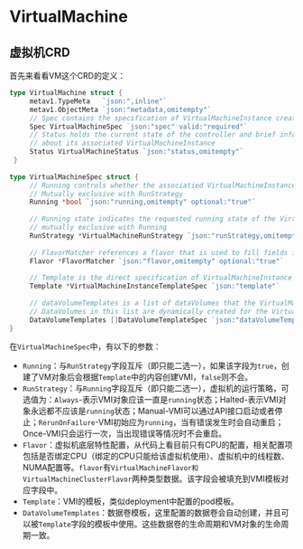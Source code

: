 # VirtualMachine

## 虚拟机CRD

首先来看看VM这个CRD的定义：

```go linenums="1"
type VirtualMachine struct {
     metav1.TypeMeta   `json:",inline"`
     metav1.ObjectMeta `json:"metadata,omitempty"`
     // Spec contains the specification of VirtualMachineInstance created
     Spec VirtualMachineSpec `json:"spec" valid:"required"`
     // Status holds the current state of the controller and brief information
     // about its associated VirtualMachineInstance
     Status VirtualMachineStatus `json:"status,omitempty"`
 }
    
type VirtualMachineSpec struct {
     // Running controls whether the associatied VirtualMachineInstance is created or not
     // Mutually exclusive with RunStrategy
     Running *bool `json:"running,omitempty" optional:"true"`
    
     // Running state indicates the requested running state of the VirtualMachineInstance
     // mutually exclusive with Running
     RunStrategy *VirtualMachineRunStrategy `json:"runStrategy,omitempty" optional:"true"`
    
     // FlavorMatcher references a flavor that is used to fill fields in Template
     Flavor *FlavorMatcher `json:"flavor,omitempty" optional:"true"`
    
     // Template is the direct specification of VirtualMachineInstance
     Template *VirtualMachineInstanceTemplateSpec `json:"template"`
    
     // dataVolumeTemplates is a list of dataVolumes that the VirtualMachineInstance template can reference.
     // DataVolumes in this list are dynamically created for the VirtualMachine and are tied to the VirtualMachine's life-cycle.
     DataVolumeTemplates []DataVolumeTemplateSpec `json:"dataVolumeTemplates,omitempty"`
}
```

在`VirtualMachineSpec`中，有以下的参数：

- `Running`：与`RunStrategy`字段互斥（即只能二选一），如果该字段为`true`，创建了VM对象后会根据`Template`中的内容创建VMI，`false`则不会。
- `RunStrategy`：与`Running`字段互斥（即只能二选一），虚拟机的运行策略，可选值为：`Always`-表示VMI对象应该一直是`running`状态；Halted-表示VMI对象永远都不应该是`running`状态；Manual-VMI可以通过API接口启动或者停止；`RerunOnFailure`-VMI初始应为`running`，当有错误发生时会自动重启；Once-VMI只会运行一次，当出现错误等情况时不会重启。
- `Flavor`：虚拟机底层特性配置，从代码上看目前只有CPU的配置，相关配置项包括是否绑定CPU（绑定的CPU只能给该虚拟机使用）、虚拟机中的线程数、NUMA配置等。`flavor`有`VirtualMachineFlavor和VirtualMachineClusterFlavor`两种类型数据。该字段会被填充到VMI模板对应字段中。
- `Template`：VMI的模板，类似deployment中配置的pod模板。
- `DataVolumeTemplates`：数据卷模板，这里配置的数据卷会自动创建，并且可以被`Template`字段的模板中使用。这些数据卷的生命周期和VM对象的生命周期一致。
